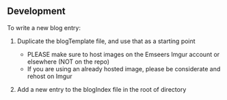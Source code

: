 ## Development
To write a new blog entry:
1) Duplicate the blogTemplate file, and use that as a starting point
   - PLEASE make sure to host images on the Emseers Imgur account or elsewhere (NOT on the repo)
   - If you are using an already hosted image, please be considerate and rehost on Imgur

2) Add a new entry to the blogIndex file in the root of directory
